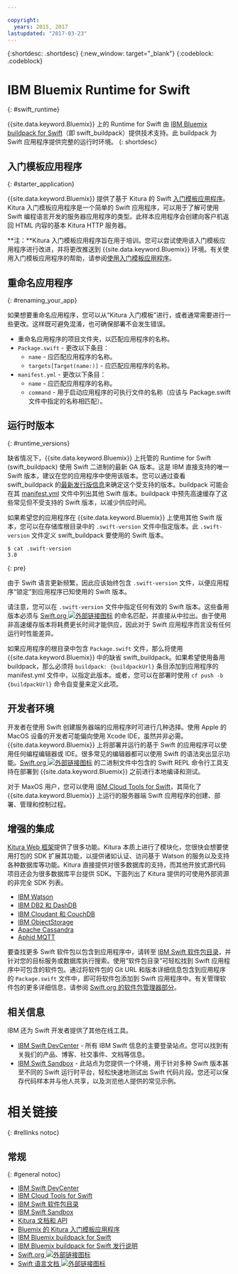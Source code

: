```yaml
---

copyright:
  years: 2015, 2017
lastupdated: "2017-03-23"
---
```


{:shortdesc: .shortdesc}
{:new_window: target="_blank"}
{:codeblock: .codeblock}

# IBM Bluemix Runtime for Swift
{: #swift_runtime}

{{site.data.keyword.Bluemix}} 上的 Runtime for Swift 由 [IBM Bluemix buildpack for Swift](https://github.com/IBM-Swift/swift-buildpack)（即 swift_buildpack）提供技术支持。此 buildpack 为 Swift 应用程序提供完整的运行时环境。
{: shortdesc}

## 入门模板应用程序
{: #starter_application}

{{site.data.keyword.Bluemix}} 提供了基于 Kitura 的 Swift [入门模板应用程序](https://github.com/IBM-Bluemix/Kitura-Starter)。Kitura 入门模板应用程序是一个简单的 Swift 应用程序，可以用于了解可使用 Swift 编程语言开发的服务器应用程序的类型。此样本应用程序会创建向客户机返回 HTML 内容的基本 Kitura HTTP 服务器。

**注：**Kitura 入门模板应用程序旨在用于培训。您可以尝试使用该入门模板应用程序进行改进，并将更改推送到 {{site.data.keyword.Bluemix}} 环境。有关使用入门模板应用程序的帮助，请参阅[使用入门模板应用程序](../../cfapps/starter_app_usage.html)。

## 重命名应用程序
{: #renaming_your_app}

如果想要重命名应用程序，您可以从“Kitura 入门模板”进行，或者通常需要进行一些更改。这样既可避免混淆，也可确保部署不会发生错误。

- 重命名应用程序的项目文件夹，以匹配应用程序的名称。
- `Package.swift` - 更改以下条目：
    - `name` - 应匹配应用程序的名称。
    - `targets[Target(name:)]` - 应匹配应用程序的名称。
- `manifest.yml` - 更改以下条目：
    - `name` - 应匹配应用程序的名称。
    - `command` - 用于启动应用程序的可执行文件的名称（应该与 Package.swift 文件中指定的名称相匹配）。

## 运行时版本
{: #runtime_versions}

缺省情况下，{{site.data.keyword.Bluemix}} 上托管的 Runtime for Swift (swift_buildpack) 使用 Swift 二进制的最新 GA 版本。这是 IBM 直接支持的唯一 Swift 版本，建议在您的应用程序中使用该版本。您可以通过查看 swift_buildpack 的[最新发行版信息](https://github.com/IBM-Swift/swift-buildpack/releases)来确定这个受支持的版本。buildpack 可能会在其 [manifest.yml](https://github.com/IBM-Swift/swift-buildpack/blob/master/manifest.yml) 文件中列出其他 Swift 版本。buildpack 中预先高速缓存了这些常见但不受支持的 Swift 版本，以减少供应时间。

如果希望您的应用程序在 {{site.data.keyword.Bluemix}} 上使用其他 Swift 版本，您可以在存储库根目录中的 `.swift-version` 文件中指定版本。此 `.swift-version` 文件定义 swift_buildpack 要使用的 Swift 版本。

```
$ cat .swift-version
3.0
```
{: pre}

由于 Swift 语言更新频繁，因此应该始终包含 `.swift-version` 文件，以便应用程序“锁定”到应用程序已知使用的 Swift 版本。

请注意，您可以在 `.swift-version` 文件中指定任何有效的 Swift 版本。这些备用版本必须与 [Swift.org ![外部链接图标](../../icons/launch-glyph.svg "外部链接图标")](https://swift.org/download/) 的命名匹配，并直接从中拉出。由于使用非高速缓存版本将耗费更长时间才能供应，因此对于 Swift 应用程序而言没有任何运行时性能差异。

如果应用程序的根目录中包含 `Package.swift` 文件，那么将使用 {{site.data.keyword.Bluemix}} 中的缺省 swift_buildpack。如果希望使用备用 buildpack，那么必须将 `buildpack: {buildpackUrl}` 条目添加到应用程序的 manifest.yml 文件中，以指定此版本。或者，您可以在部署时使用 `cf push -b {buildpackUrl}` 命令自变量来定义此项。


## 开发者环境

开发者在使用 Swift 创建服务器端的应用程序时可进行几种选择。使用 Apple 的 MacOS 设备的开发者可能偏向使用 Xcode IDE，虽然并非必需。{{site.data.keyword.Bluemix}} 上将部署并运行的基于 Swift 的应用程序可以使用任何编程编辑器或 IDE。很多常见的编辑器都可以使用 Swift 的语法突出显示功能。[Swift.org ![外部链接图标](../../icons/launch-glyph.svg "外部链接图标")](https://swift.org/) 的二进制文件中包含的 Swift REPL 命令行工具支持在部署到 {{site.data.keyword.Bluemix}} 之前进行本地编译和测试。

对于 MaxOS 用户，您可以使用 [IBM Cloud Tools for Swift](http://cloudtools.bluemix.net/)，其简化了 {{site.data.keyword.Bluemix}} 上运行的服务器端 Swift 应用程序的创建、部署、管理和控制过程。  


## 增强的集成

[Kitura Web 框架](http://ibm-swift.github.io/Kitura/)提供了很多功能。Kitura 本质上进行了模块化，您很快会想要使用打包的 SDK 扩展其功能，以提供诸如认证、访问基于 Watson 的服务以及支持各种数据库等功能。Kitura 直接提供对很多数据库的支持，而其他开放式源代码项目还会为很多数据库平台提供 SDK。下面列出了 Kitura 提供的可使用外部资源的非完全 SDK 列表。

- [IBM Watson](https://swiftpkgs.ng.bluemix.net/package/IBM-Swift/swift-watson-sdk)
- [IBM DB2 和 DashDB](https://swiftpkgs.ng.bluemix.net/package/IBM-DTeam/swift-for-db2)
- [IBM Cloudant 和 CouchDB](https://swiftpkgs.ng.bluemix.net/package/cloudant/swift-cloudant)
- [IBM ObjectStorage](https://swiftpkgs.ng.bluemix.net/package/ibm-bluemix-mobile-services/bluemix-objectstorage-serversdk-swift)
- [Apache Cassandra](https://swiftpkgs.ng.bluemix.net/package/IBM-Swift/Kassandra)
- [Aphid MQTT](https://swiftpkgs.ng.bluemix.net/package/IBM-Swift/Aphid)

要查找更多 Swift 软件包以包含到应用程序中，请转至 [IBM Swift 软件包目录](https://swiftpkgs.ng.bluemix.net/)，并针对您的目标服务或数据库执行搜索。使用“软件包目录”可轻松找到 Swift 应用程序中可包含的软件包。通过将软件包的 Git URL 和版本详细信息包含到应用程序的 `Package.swift` 文件中，即可将软件包添加到 Swift 应用程序中。有关管理软件包的更多详细信息，请参阅 [Swift.org 的软件包管理器部分](https://swift.org/package-manager/)。


## 相关信息

IBM 还为 Swift 开发者提供了其他在线工具。
- [IBM Swift DevCenter](https://developer.ibm.com/swift/) - 所有 IBM Swift 信息的主要登录站点。您可以找到有关我们的产品、博客、社交事件、文档等信息。
- [IBM Swift Sandbox](https://swiftlang.ng.bluemix.net/) - 此站点为您提供一个环境，用于针对多种 Swift 版本甚至不同的 Swift 运行时平台，轻松快速地测试出 Swift 代码片段。您还可以保存代码样本并与他人共享，以及浏览他人提供的常见示例。


# 相关链接
{: #rellinks notoc}
## 常规
{: #general notoc}
* [IBM Swift DevCenter](https://developer.ibm.com/swift/)
* [IBM Cloud Tools for Swift](http://cloudtools.bluemix.net/)
* [IBM Swift 软件包目录](https://swiftpkgs.ng.bluemix.net/)
* [IBM Swift Sandbox](https://swiftlang.ng.bluemix.net/)
* [Kitura 文档和 API](http://ibm-swift.github.io/Kitura/)
* [Bluemix 的 Kitura 入门模板应用程序](https://github.com/IBM-Bluemix/Kitura-Starter)
* [IBM Bluemix buildpack for Swift](https://github.com/IBM-Swift/swift-buildpack)
* [IBM Bluemix buildpack for Swift 发行说明](https://github.com/IBM-Swift/swift-buildpack/releases)
* [Swift.org ![外部链接图标](../../icons/launch-glyph.svg "外部链接图标")](https://swift.org/)
* [Swift 语言文档 ![外部链接图标](../../icons/launch-glyph.svg "外部链接图标")](https://swift.org/documentation)
